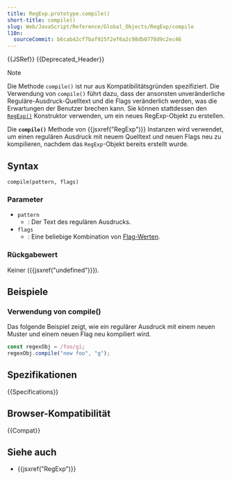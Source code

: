 ```yaml
---
title: RegExp.prototype.compile()
short-title: compile()
slug: Web/JavaScript/Reference/Global_Objects/RegExp/compile
l10n:
  sourceCommit: b6cab42cf7baf925f2ef6a2c98db0778d9c2ec46
---
```


{{JSRef}} {{Deprecated_Header}}

> [!NOTE]
> Die Methode `compile()` ist nur aus Kompatibilitätsgründen spezifiziert. Die Verwendung von `compile()` führt dazu, dass der ansonsten unveränderliche Reguläre-Ausdruck-Quelltext und die Flags veränderlich werden, was die Erwartungen der Benutzer brechen kann. Sie können stattdessen den [`RegExp()`](/de/docs/Web/JavaScript/Reference/Global_Objects/RegExp/RegExp) Konstruktor verwenden, um ein neues RegExp-Objekt zu erstellen.

Die **`compile()`** Methode von {{jsxref("RegExp")}} Instanzen wird verwendet, um einen regulären Ausdruck mit neuem Quelltext und neuen Flags neu zu kompilieren, nachdem das `RegExp`-Objekt bereits erstellt wurde.

## Syntax

```js-nolint
compile(pattern, flags)
```

### Parameter

- `pattern`
  - : Der Text des regulären Ausdrucks.
- `flags`
  - : Eine beliebige Kombination von [Flag-Werten](/de/docs/Web/JavaScript/Reference/Global_Objects/RegExp/RegExp#flags).

### Rückgabewert

Keiner ({{jsxref("undefined")}}).

## Beispiele

### Verwendung von compile()

Das folgende Beispiel zeigt, wie ein regulärer Ausdruck mit einem neuen Muster und einem neuen Flag neu kompiliert wird.

```js
const regexObj = /foo/gi;
regexObj.compile("new foo", "g");
```

## Spezifikationen

{{Specifications}}

## Browser-Kompatibilität

{{Compat}}

## Siehe auch

- {{jsxref("RegExp")}}
